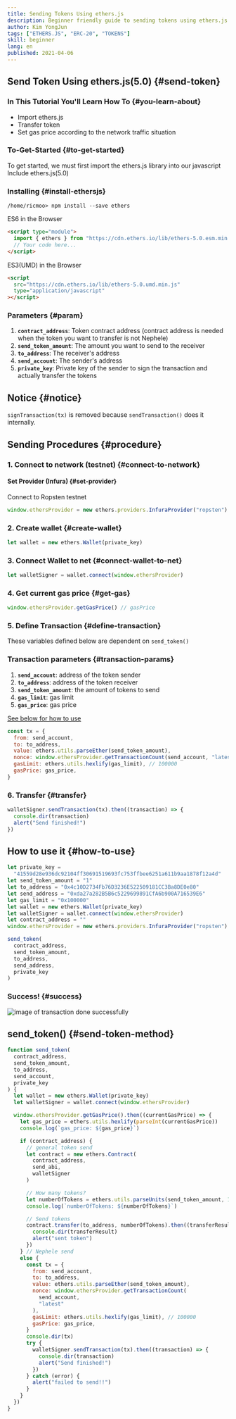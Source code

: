 ```yaml
---
title: Sending Tokens Using ethers.js
description: Beginner friendly guide to sending tokens using ethers.js.
author: Kim YongJun
tags: ["ETHERS.JS", "ERC-20", "TOKENS"]
skill: beginner
lang: en
published: 2021-04-06
---
```


## Send Token Using ethers.js(5.0) {#send-token}

### In This Tutorial You'll Learn How To {#you-learn-about}

- Import ethers.js
- Transfer token
- Set gas price according to the network traffic situation

### To-Get-Started {#to-get-started}

To get started, we must first import the ethers.js library into our javascript
Include ethers.js(5.0)

### Installing {#install-ethersjs}

```shell
/home/ricmoo> npm install --save ethers
```

ES6 in the Browser

```html
<script type="module">
  import { ethers } from "https://cdn.ethers.io/lib/ethers-5.0.esm.min.js"
  // Your code here...
</script>
```

ES3(UMD) in the Browser

```html
<script
  src="https://cdn.ethers.io/lib/ethers-5.0.umd.min.js"
  type="application/javascript"
></script>
```

### Parameters {#param}

1. **`contract_address`**: Token contract address (contract address is needed when the token you want to transfer is not Nephele)
2. **`send_token_amount`**: The amount you want to send to the receiver
3. **`to_address`**: The receiver's address
4. **`send_account`**: The sender's address
5. **`private_key`**: Private key of the sender to sign the transaction and actually transfer the tokens

## Notice {#notice}

`signTransaction(tx)` is removed because `sendTransaction()` does it internally.

## Sending Procedures {#procedure}

### 1. Connect to network (testnet) {#connect-to-network}

#### Set Provider (Infura) {#set-provider}

Connect to Ropsten testnet

```javascript
window.ethersProvider = new ethers.providers.InfuraProvider("ropsten")
```

### 2. Create wallet {#create-wallet}

```javascript
let wallet = new ethers.Wallet(private_key)
```

### 3. Connect Wallet to net {#connect-wallet-to-net}

```javascript
let walletSigner = wallet.connect(window.ethersProvider)
```

### 4. Get current gas price {#get-gas}

```javascript
window.ethersProvider.getGasPrice() // gasPrice
```

### 5. Define Transaction {#define-transaction}

These variables defined below are dependent on `send_token()`

### Transaction parameters {#transaction-params}

1. **`send_account`**: address of the token sender
2. **`to_address`**: address of the token receiver
3. **`send_token_amount`**: the amount of tokens to send
4. **`gas_limit`**: gas limit
5. **`gas_price`**: gas price

[See below for how to use](#how-to-use)

```javascript
const tx = {
  from: send_account,
  to: to_address,
  value: ethers.utils.parseEther(send_token_amount),
  nonce: window.ethersProvider.getTransactionCount(send_account, "latest"),
  gasLimit: ethers.utils.hexlify(gas_limit), // 100000
  gasPrice: gas_price,
}
```

### 6. Transfer {#transfer}

```javascript
walletSigner.sendTransaction(tx).then((transaction) => {
  console.dir(transaction)
  alert("Send finished!")
})
```

## How to use it {#how-to-use}

```javascript
let private_key =
  "41559d28e936dc92104ff30691519693fc753ffbee6251a611b9aa1878f12a4d"
let send_token_amount = "1"
let to_address = "0x4c10D2734Fb76D3236E522509181CC3Ba8DE0e80"
let send_address = "0xda27a282B5B6c5229699891CfA6b900A716539E6"
let gas_limit = "0x100000"
let wallet = new ethers.Wallet(private_key)
let walletSigner = wallet.connect(window.ethersProvider)
let contract_address = ""
window.ethersProvider = new ethers.providers.InfuraProvider("ropsten")

send_token(
  contract_address,
  send_token_amount,
  to_address,
  send_address,
  private_key
)
```

### Success! {#success}

![image of transaction done successfully](./successful-transaction.png)

## send_token() {#send-token-method}

```javascript
function send_token(
  contract_address,
  send_token_amount,
  to_address,
  send_account,
  private_key
) {
  let wallet = new ethers.Wallet(private_key)
  let walletSigner = wallet.connect(window.ethersProvider)

  window.ethersProvider.getGasPrice().then((currentGasPrice) => {
    let gas_price = ethers.utils.hexlify(parseInt(currentGasPrice))
    console.log(`gas_price: ${gas_price}`)

    if (contract_address) {
      // general token send
      let contract = new ethers.Contract(
        contract_address,
        send_abi,
        walletSigner
      )

      // How many tokens?
      let numberOfTokens = ethers.utils.parseUnits(send_token_amount, 18)
      console.log(`numberOfTokens: ${numberOfTokens}`)

      // Send tokens
      contract.transfer(to_address, numberOfTokens).then((transferResult) => {
        console.dir(transferResult)
        alert("sent token")
      })
    } // Nephele send
    else {
      const tx = {
        from: send_account,
        to: to_address,
        value: ethers.utils.parseEther(send_token_amount),
        nonce: window.ethersProvider.getTransactionCount(
          send_account,
          "latest"
        ),
        gasLimit: ethers.utils.hexlify(gas_limit), // 100000
        gasPrice: gas_price,
      }
      console.dir(tx)
      try {
        walletSigner.sendTransaction(tx).then((transaction) => {
          console.dir(transaction)
          alert("Send finished!")
        })
      } catch (error) {
        alert("failed to send!!")
      }
    }
  })
}
```
